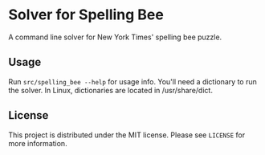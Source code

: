 # Solver for Spelling Bee
A command line solver for New York Times' spelling bee puzzle.

## Usage
Run `src/spelling_bee --help` for usage info. You'll need a dictionary to run the solver. In Linux, dictionaries are located in /usr/share/dict.

## License
This project is distributed under the MIT license. Please see `LICENSE` for more information.

